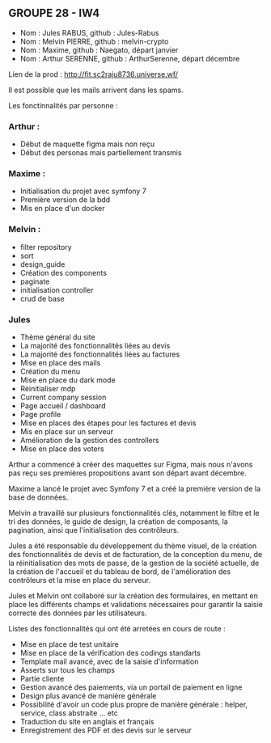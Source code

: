 
## GROUPE 28 - IW4
- Nom : Jules RABUS, github : Jules-Rabus
- Nom : Melvin PIERRE, github : melvin-crypto
- Nom : Maxime, github : Naegato, départ janvier
- Nom : Arthur SERENNE, github : ArthurSerenne, départ décembre

Lien de la prod : http://fit.sc2raju8736.universe.wf/

Il est possible que les mails arrivent dans les spams.

Les fonctinnalités par personne :

### Arthur :
- Début de maquette figma mais non reçu
- Début des personas mais partiellement transmis

### Maxime :
- Initialisation du projet avec symfony 7
- Première version de la bdd
- Mis en place d'un docker

### Melvin :
- filter repository
- sort
- design_guide
- Création des components
- paginate
- initialisation controller
- crud de base

### Jules
- Thème général du site
- La majorité des fonctionnalités liées au devis
- La majorité des fonctionnalités liées au factures
- Mise en place des mails
- Création du menu
- Mise en place du dark mode
- Réinitialiser mdp
- Current company session
- Page accueil / dashboard
- Page profile
- Mise en places des étapes pour les factures et devis
- Mis en place sur un serveur
- Amélioration de la gestion des controllers
- Mise en place des voters

Arthur a commencé à créer des maquettes sur Figma, mais nous n'avons pas reçu ses premières propositions avant son départ avant décembre.

Maxime a lancé le projet avec Symfony 7 et a créé la première version de la base de données.

Melvin a travaillé sur plusieurs fonctionnalités clés, notamment le filtre et le tri des données, le guide de design, la création de composants, la pagination, ainsi que l'initialisation des contrôleurs.

Jules a été responsable du développement du thème visuel, de la création des fonctionnalités de devis et de facturation, de la conception du menu, de la réinitialisation des mots de passe, de la gestion de la société actuelle, de la création de l'accueil et du tableau de bord, de l'amélioration des contrôleurs et la mise en place du serveur.

Jules et Melvin ont collaboré sur la création des formulaires, en mettant en place les différents champs et validations nécessaires pour garantir la saisie correcte des données par les utilisateurs.

Listes des fonctionnalités qui ont été arretées en cours de route :
- Mise en place de test unitaire
- Mise en place de la vérification des codings standarts
- Template mail avancé, avec de la saisie d'information
- Asserts sur tous les champs
- Partie cliente
- Gestion avancé des paiements, via un portail de paiement en ligne
- Design plus avancé de manière générale
- Possibilité d'avoir un code plus propre de manière générale : helper, service, class abstraite ... etc 
- Traduction du site en anglais et français
- Enregistrement des PDF et des devis sur le serveur